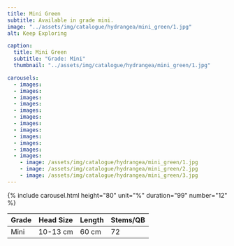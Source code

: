 ```yaml
---
title: Mini Green
subtitle: Available in grade mini.
image: "../assets/img/catalogue/hydrangea/mini_green/1.jpg"
alt: Keep Exploring

caption: 
  title: Mini Green
  subtitle: "Grade: Mini"
  thumbnail: "../assets/img/catalogue/hydrangea/mini_green/1.jpg"

carousels:
  - images:
  - images:
  - images:
  - images:
  - images:
  - images:
  - images:
  - images:
  - images:
  - images:
  - images:
  - images:
    - image: /assets/img/catalogue/hydrangea/mini_green/1.jpg
    - image: /assets/img/catalogue/hydrangea/mini_green/2.jpg
    - image: /assets/img/catalogue/hydrangea/mini_green/3.jpg
---
```


{% include carousel.html height="80" unit="%" duration="99" number="12" %}

| Grade | Head Size | Length | Stems/QB |
|-------|-----------|--------|----------|
| Mini | 10-13 cm | 60 cm | 72 |

